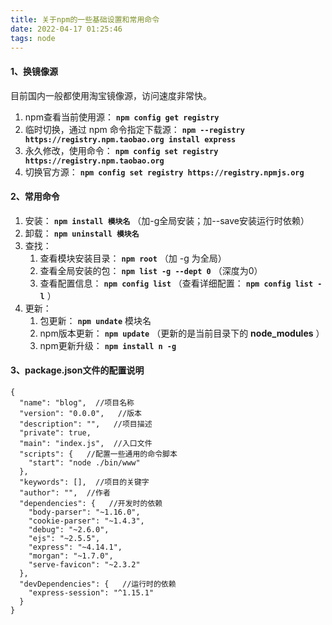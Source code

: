 ```yaml
---
title: 关于npm的一些基础设置和常用命令
date: 2022-04-17 01:25:46
tags: node
---
```


#### 1、换镜像源

目前国内一般都使用淘宝镜像源，访问速度非常快。

1. npm查看当前使用源： **`npm config get registry`**
2. 临时切换，通过 npm 命令指定下载源： **`npm --registry https://registry.npm.taobao.org install express`**
3. 永久修改，使用命令： **`npm config set registry https://registry.npm.taobao.org`**
4. 切换官方源： **`npm config set registry https://registry.npmjs.org`**

#### 2、常用命令

1. 安装： **`npm install 模块名`** （加-g全局安装；加--save安装运行时依赖）
2. 卸载： **`npm uninstall 模块名`**
3. 查找：
   1. 查看模块安装目录： **`npm root`** （加 -g 为全局）
   2. 查看全局安装的包： **`npm list -g --dept 0`** （深度为0）
   3. 查看配置信息： **`npm config list`** （查看详细配置： **`npm config list -l`** ）
4. 更新：
   1. 包更新： **`npm undate`** 模块名
   2. npm版本更新： **`npm update`** （更新的是当前目录下的 **node_modules** ）
   3. npm更新升级： **`npm install n -g`**

#### 3、package.json文件的配置说明

```
{
  "name": "blog",  //项目名称
  "version": "0.0.0",   //版本
  "description": "",   //项目描述
  "private": true,  
  "main": "index.js",  //入口文件
  "scripts": {   //配置一些通用的命令脚本
	"start": "node ./bin/www"
  },
  "keywords": [],  //项目的关键字
  "author": "",  //作者
  "dependencies": {   //开发时的依赖
	"body-parser": "~1.16.0",
	"cookie-parser": "~1.4.3",
	"debug": "~2.6.0",
	"ejs": "~2.5.5",
	"express": "~4.14.1",
	"morgan": "~1.7.0",
	"serve-favicon": "~2.3.2"
  },
  "devDependencies": {   //运行时的依赖
	"express-session": "^1.15.1"
  }
}
```
